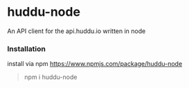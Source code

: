 # huddu-node

An API client for the api.huddu.io written in node

### Installation

install via npm https://www.npmjs.com/package/huddu-node

> npm i huddu-node

